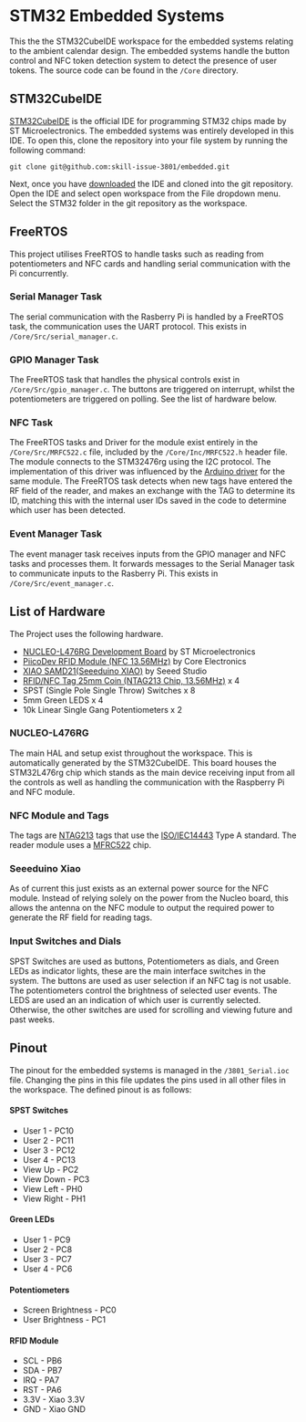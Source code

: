 # STM32 Embedded Systems
This the the STM32CubeIDE workspace for the embedded systems relating to the ambient calendar design. The embedded systems handle the button control and NFC token detection system to detect the presence of user tokens. The source code can be found in the `/Core` directory. 

## STM32CubeIDE
[STM32CubeIDE](https://www.st.com/en/development-tools/stm32cubeide.html) is the official IDE for programming STM32 chips made by ST Microelectronics. The embedded systems was entirely developed in this IDE. To open this, clone the repository into your file system by running the following command:
```
git clone git@github.com:skill-issue-3801/embedded.git
```

Next, once you have [downloaded](https://www.st.com/en/development-tools/stm32cubeide.html) the IDE and cloned into the git repository. Open the IDE and select open workspace from the File dropdown menu. Select the STM32 folder in the git repository as the workspace. 

## FreeRTOS
This project utilises FreeRTOS to handle tasks such as reading from potentiometers and NFC cards and handling serial communication with the Pi concurrently.

### Serial Manager Task
The serial communication with the Rasberry Pi is handled by a FreeRTOS task, the communication uses the UART protocol. This exists in `/Core/Src/serial_manager.c`.

### GPIO Manager Task
The FreeRTOS task that handles the physical controls exist in `/Core/Src/gpio_manager.c`. The buttons are triggered on interrupt, whilst the potentiometers are triggered on polling. See the list of hardware below.

### NFC Task
The FreeRTOS tasks and Driver for the module exist entirely in the `/Core/Src/MRFC522.c` file, included by the `/Core/Inc/MRFC522.h` header file. The module connects to the STM32476rg using the I2C protocol. The implementation of this driver was influenced by the [Arduino driver](https://github.com/miguelbalboa/rfid/tree/master) for the same module. The FreeRTOS task detects when new tags have entered the RF field of the reader, and makes an exchange with the TAG to determine its ID, matching this with the internal user IDs saved in the code to determine which user has been detected.

### Event Manager Task
The event manager task receives inputs from the GPIO manager and NFC tasks and processes them. It forwards messages to the Serial Manager task to communicate inputs to the Rasberry Pi. This exists in `/Core/Src/event_manager.c`.

## List of Hardware
The Project uses the following hardware.
 * [NUCLEO-L476RG Development Board](https://www.st.com/en/evaluation-tools/nucleo-l476rg.html) by ST Microelectronics
 * [PiicoDev RFID Module (NFC 13.56MHz)](https://core-electronics.com.au/piicodev-rfid-module.html) by Core Electronics
 * [XIAO SAMD21(Seeeduino XIAO)](https://www.seeedstudio.com/Seeeduino-XIAO-Arduino-Microcontroller-SAMD21-Cortex-M0+-p-4426.html) by Seeed Studio
 * [RFID/NFC Tag 25mm Coin (NTAG213 Chip, 13.56MHz)](https://core-electronics.com.au/rfid-nfc-tag-25mm-coin-ntag213-chip-13-56mhz-pack-of-5.html) x 4
 * SPST (Single Pole Single Throw) Switches x 8
 * 5mm Green LEDS x 4
 * 10k Linear Single Gang Potentiometers x 2

### NUCLEO-L476RG
The main HAL and setup exist throughout the workspace. This is automatically generated by the STM32CubeIDE. This board houses the STM32L476rg chip which stands as the main device receiving input from all the controls as well as handling the communication with the Raspberry Pi and NFC module. 

### NFC Module and Tags
The tags are [NTAG213](https://core-electronics.com.au/attachments/uploads/NTAG213-215-216.pdf) tags that use the [ISO/IEC14443](http://www.emutag.com/iso/14443-3.pdf) Type A standard. The reader module uses a [MFRC522](https://www.nxp.com/docs/en/data-sheet/MFRC522.pdf) chip. 

### Seeeduino Xiao
As of current this just exists as an external power source for the NFC module. Instead of relying solely on the power from the Nucleo board, this allows the antenna on the NFC module to output the required power to generate the RF field for reading tags. 

### Input Switches and Dials
SPST Switches are used as buttons, Potentiometers as dials, and Green LEDs as indicator lights, these are the main interface switches in the system. The buttons are used as user selection if an NFC tag is not usable. The potentiometers control the brightness of selected user events. The LEDS are used an an indication of which user is currently selected. Otherwise, the other switches are used for scrolling and viewing future and past weeks. 

## Pinout
The pinout for the embedded systems is managed in the `/3801_Serial.ioc` file. Changing the pins in this file updates the pins used in all other files in the workspace. The defined pinout is as follows:
#### SPST Switches
* User 1 - PC10
* User 2 - PC11
* User 3 - PC12
* User 4 - PC13
* View Up - PC2
* View Down - PC3
* View Left - PH0
* View Right - PH1
#### Green LEDs
* User 1 - PC9
* User 2 - PC8
* User 3 - PC7
* User 4 - PC6
#### Potentiometers
* Screen Brightness - PC0
* User Brightness - PC1
#### RFID Module
* SCL - PB6
* SDA - PB7
* IRQ - PA7
* RST - PA6
* 3.3V - Xiao 3.3V
* GND - Xiao GND
